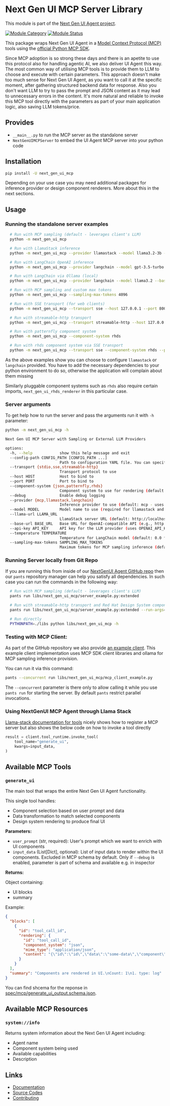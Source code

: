 # Next Gen UI MCP Server Library

This module is part of the [Next Gen UI Agent project](https://github.com/RedHat-UX/next-gen-ui-agent).

[![Module Category](https://img.shields.io/badge/Module%20Category-AI%20Protocol-red)](https://github.com/RedHat-UX/next-gen-ui-agent)
[![Module Status](https://img.shields.io/badge/Module%20Status-Tech%20Preview-orange)](https://github.com/RedHat-UX/next-gen-ui-agent)

This package wraps Next Gen UI Agent in a [Model Context Protocol (MCP)](https://modelcontextprotocol.io) tools using the [official Python MCP SDK](https://modelcontextprotocol.io/docs/sdk).

Since MCP adoption is so strong these days and there is an apetite to use this protocol also for handling agentic AI, we also deliver UI Agent this way. The most common way of utilising MCP tools is to provide them to LLM to choose and execute with certain parameters. This approach doesn't make too much sense for Next Gen UI Agent, as you want to call it at the specific moment, after gathering structured backend data for response. 
Also you don't want LLM to try to pass the prompt and JSON content as it may lead to unnecessary errors in the content. 
It's more natural and reliable to invoke this MCP tool directly with the parameters as part of your main application logic, also saving LLM tokens/price.

## Provides

* `__main__.py` to run the MCP server as the standalone server
* `NextGenUIMCPServer` to embed the UI Agent MCP server into your python code

## Installation

```sh
pip install -U next_gen_ui_mcp
```

Depending on your use case you may need additional packages for inference provider or design component renderers. More about this in the next sections.

## Usage

### Running the standalone server examples

```bash
  # Run with MCP sampling (default - leverages client's LLM)
  python -m next_gen_ui_mcp

  # Run with LlamaStack inference
  python -m next_gen_ui_mcp --provider llamastack --model llama3.2-3b --llama-url http://localhost:5001

  # Run with LangChain OpenAI inference
  python -m next_gen_ui_mcp --provider langchain --model gpt-3.5-turbo

  # Run with LangChain via Ollama (local)
  python -m next_gen_ui_mcp --provider langchain --model llama3.2 --base-url http://localhost:11434/v1 --api-key ollama

  # Run with MCP sampling and custom max tokens
  python -m next_gen_ui_mcp --sampling-max-tokens 4096

  # Run with SSE transport (for web clients)
  python -m next_gen_ui_mcp --transport sse --host 127.0.0.1 --port 8000

  # Run with streamable-http transport
  python -m next_gen_ui_mcp --transport streamable-http --host 127.0.0.1 --port 8000

  # Run with patternfly component system
  python -m next_gen_ui_mcp --component-system rhds

  # Run with rhds component system via SSE transport
  python -m next_gen_ui_mcp --transport sse --component-system rhds --port 8000
```

As the above examples show you can choose to configure `llamastack` or `langchain` provided. You have to add the necessary dependencies to your python environment to do so, otherwise the application will complain about them missing

Similarly pluggable component systems such as `rhds` also require certain imports, `next_gen_ui_rhds_renderer` in this particular case.

### Server arguments

To get help how to run the server and pass the arguments run it with `-h` parameter:

```sh
python -m next_gen_ui_mcp -h

Next Gen UI MCP Server with Sampling or External LLM Providers

options:
  -h, --help            show this help message and exit
  --config-path CONFIG_PATH [CONFIG_PATH ...]
                        Path to configuration YAML file. You can specify multiple config files by repeating same parameter or passing comma separated value.
  --transport {stdio,sse,streamable-http}
                        Transport protocol to use
  --host HOST           Host to bind to
  --port PORT           Port to bind to
  --component-system {json,patternfly,rhds}
                        Component system to use for rendering (default: json)
  --debug               Enable debug logging
  --provider {mcp,llamastack,langchain}
                        Inference provider to use (default: mcp - uses MCP sampling)
  --model MODEL         Model name to use (required for llamastack and langchain)
  --llama-url LLAMA_URL
                        LlamaStack server URL (default: http://localhost:5001)
  --base-url BASE_URL   Base URL for OpenAI-compatible API (e.g., http://localhost:11434/v1 for Ollama)
  --api-key API_KEY     API key for the LLM provider (uses OPENAI_API_KEY env var if not provided)
  --temperature TEMPERATURE
                        Temperature for LangChain model (default: 0.0 for deterministic responses)
  --sampling-max-tokens SAMPLING_MAX_TOKENS
                        Maximum tokens for MCP sampling inference (default: 2048)
```

### Running Server locally from Git Repo

If you are running this from inside of our [NextGenUI Agent GitHub repo](https://github.com/RedHat-UX/next-gen-ui-agent) then our `pants` repository manager can help you satisfy all dependencies. In such case you can run the commands in the following way:

```bash
  # Run with MCP sampling (default - leverages client's LLM)
  pants run libs/next_gen_ui_mcp/server_example.py:extended

  # Run with streamable-http transport and Red Hat Design System component system for rendering
  pants run libs/next_gen_ui_mcp/server_example.py:extended --run-args="--transport streamable-http --component-system rhds"

  # Run directly
  PYTHONPATH=./libs python libs/next_gen_ui_mcp -h
```

### Testing with MCP Client:

As part of the GitHub repository we also provide [an example client](https://github.com/RedHat-UX/next-gen-ui-agent/blob/main/libs/next_gen_ui_mcp/mcp_client_example.py). This example client implementation uses MCP SDK client libraries and ollama for MCP sampling inference provision.

You can run it via this command:

```bash
pants --concurrent run libs/next_gen_ui_mcp/mcp_client_example.py
```
The `--concurrent` parameter is there only to allow calling it while you use `pants run` for starting the server. By default `pants` restrict parallel invocations.

### Using NextGenUI MCP Agent through Llama Stack

[Llama-stack documentation for tools](https://llama-stack.readthedocs.io/en/latest/building_applications/tools.html) nicely shows how to register a MCP server but also shows the below code on how to invoke a tool directly

```python
result = client.tool_runtime.invoke_tool(
    tool_name="generate_ui",
    kwargs=input_data,
)
```

## Available MCP Tools

### `generate_ui`
The main tool that wraps the entire Next Gen UI Agent functionality.

This single tool handles:

- Component selection based on user prompt and data
- Data transformation to match selected components  
- Design system rendering to produce final UI

**Parameters:**

- `user_prompt` (str, required): User's prompt which we want to enrich with UI components
- `input_data` (List[Dict], optional): List of input data to render within the UI components. Excluded in MCP schema by default.
  Only if `--debug` is enabled, parameter is part of schema and available e.g. in inspector 

**Returns:**

Object containing:

- UI blocks
- summary

Example:

```json
{
  "blocks": [
    {
      "id": "tool_call_id",
      "rendering": {
        "id": "tool_call_id",
        "component_system": "json",
        "mime_type": "application/json",
        "content": "{\"id\":\"id\",\"data\":\"some-data\",\"component\":\"log\"}"
      }
    }
  ],
  "summary": "Components are rendered in UI.\nCount: 1\n1. type: log"
}
```

You can find shcema for the reponse in [spec/mcp/generate_ui_output.schema.json](https://github.com/RedHat-UX/next-gen-ui-agent/blob/main/spec/mcp/generate_ui_output.schema.json).

## Available MCP Resources

### `system://info`
Returns system information about the Next Gen UI Agent including:

- Agent name
- Component system being used
- Available capabilities
- Description

## Links

* [Documentation](https://redhat-ux.github.io/next-gen-ui-agent/guide/ai_apps_binding/mcp-library/)
* [Source Codes](https://github.com/RedHat-UX/next-gen-ui-agent/tree/main/libs/next_gen_ui_mcp)
* [Contributing](https://redhat-ux.github.io/next-gen-ui-agent/development/contributing/)
